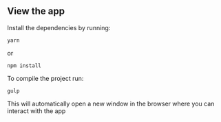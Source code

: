 ## View the app

Install the dependencies by running:
```
yarn
```

or 

```
npm install
```

To compile the project run:

```
gulp
````

This will automatically open a new window in the browser where you can interact with the app